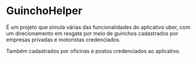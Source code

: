 # GuinchoHelper

É um projeto que simula várias das funcionalidades do aplicativo uber, com um direcionamento 
em resgate por meio de guinchos cadastrados por empresas privadas e motoristas credenciados.

Também cadastrados por oficinas e postos credenciados ao aplicativo.
